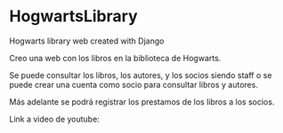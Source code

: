 # HogwartsLibrary
Hogwarts library web created with Django

Creo una web con los libros en la biblioteca de Hogwarts.

Se puede consultar los libros, los autores, y los socios siendo staff o se puede crear una cuenta como socio para consultar libros y autores.

Más adelante se podrá registrar los prestamos de los libros a los socios.

Link a video de youtube: 